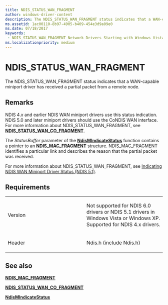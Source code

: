 ```yaml
---
title: NDIS_STATUS_WAN_FRAGMENT
author: windows-driver-content
description: The NDIS_STATUS_WAN_FRAGMENT status indicates that a WAN-capable miniport driver has received a partial packet from a remote node.
ms.assetid: 1ac00110-8b97-4905-b409-454e3d9a09e0
ms.date: 07/18/2017
keywords:
 - NDIS_STATUS_WAN_FRAGMENT Network Drivers Starting with Windows Vista
ms.localizationpriority: medium
---
```


# NDIS\_STATUS\_WAN\_FRAGMENT


The NDIS\_STATUS\_WAN\_FRAGMENT status indicates that a WAN-capable miniport driver has received a partial packet from a remote node.

Remarks
-------

NDIS 4.*x* and earlier NDIS WAN miniport drivers use this status indication. NDIS 5.0 and later miniport drivers should use the CoNDIS WAN interface. For more information about NDIS\_STATUS\_WAN\_FRAGMENT, see [**NDIS\_STATUS\_WAN\_CO\_FRAGMENT**](ndis-status-wan-co-fragment.md).

The *StatusBuffer* parameter of the [**NdisMIndicateStatus**](https://msdn.microsoft.com/library/windows/hardware/ff553538) function contains a pointer to an [**NDIS\_MAC\_FRAGMENT**](https://msdn.microsoft.com/library/windows/hardware/ff557055) structure. NDIS\_MAC\_FRAGMENT identifies a particular link and describes the reason that the partial packet was received.

For more information about NDIS\_STATUS\_WAN\_FRAGMENT, see [Indicating NDIS WAN Miniport Driver Status (NDIS 5.1)](https://msdn.microsoft.com/library/windows/hardware/ff546867).

Requirements
------------

<table>
<colgroup>
<col width="50%" />
<col width="50%" />
</colgroup>
<tbody>
<tr class="odd">
<td><p>Version</p></td>
<td><p>Not supported for NDIS 6.0 drivers or NDIS 5.1 drivers in Windows Vista or Windows XP. Supported for NDIS 4.x drivers.</p></td>
</tr>
<tr class="even">
<td><p>Header</p></td>
<td>Ndis.h (include Ndis.h)</td>
</tr>
</tbody>
</table>

## See also


[**NDIS\_MAC\_FRAGMENT**](https://msdn.microsoft.com/library/windows/hardware/ff557055)

[**NDIS\_STATUS\_WAN\_CO\_FRAGMENT**](ndis-status-wan-co-fragment.md)

[**NdisMIndicateStatus**](https://msdn.microsoft.com/library/windows/hardware/ff553538)

 

 





